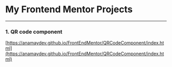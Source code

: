 # My Frontend Mentor Projects
<hr>

### 1. QR code component
[https://anamaydev.github.io/FrontEndMentor/QRCodeComponent/index.html](https://anamaydev.github.io/FrontEndMentor/QRCodeComponent/index.html)